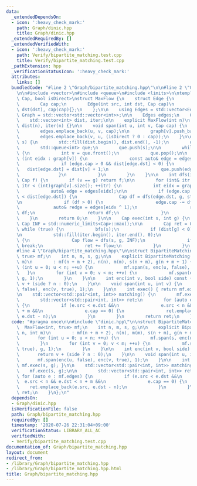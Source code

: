 ```yaml
---
data:
  _extendedDependsOn:
  - icon: ':heavy_check_mark:'
    path: Graph/dinic.hpp
    title: Graph/dinic.hpp
  _extendedRequiredBy: []
  _extendedVerifiedWith:
  - icon: ':heavy_check_mark:'
    path: Verify/bipartite_matching.test.cpp
    title: Verify/bipartite_matching.test.cpp
  _pathExtension: hpp
  _verificationStatusIcon: ':heavy_check_mark:'
  attributes:
    links: []
  bundledCode: "#line 2 \"Graph/bipartite_matching.hpp\"\n\n#line 2 \"Graph/dinic.hpp\"\
    \n\n#include <vector>\n#include <queue>\n#include <limits>\n\ntemplate <class\
    \ Cap, bool isDirect>\nstruct MaxFlow {\n    struct Edge {\n        int src, dst;\n\
    \        Cap cap;\n        Edge(int src, int dst, Cap cap)\n            : src(src),\
    \ dst(dst), cap(cap){};\n    };\n\n    using Edges = std::vector<Edge>;\n    using\
    \ Graph = std::vector<std::vector<int>>;\n\n    Edges edges;\n    Graph graph;\n\
    \    std::vector<int> dist, iter;\n\n    explicit MaxFlow(int n)\n        : graph(n),\
    \ dist(n), iter(n) {}\n\n    void span(int u, int v, Cap cap) {\n        graph[u].push_back(edges.size());\n\
    \        edges.emplace_back(u, v, cap);\n\n        graph[v].push_back(edges.size());\n\
    \        edges.emplace_back(v, u, (isDirect ? 0 : cap));\n    }\n\n    void bfs(int\
    \ s) {\n        std::fill(dist.begin(), dist.end(), -1);\n        dist[s] = 0;\n\
    \        std::queue<int> que;\n        que.push(s);\n\n        while (!que.empty())\
    \ {\n            int v = que.front();\n            que.pop();\n\n            for\
    \ (int eidx : graph[v]) {\n                const auto& edge = edges[eidx];\n\n\
    \                if (edge.cap > 0 && dist[edge.dst] < 0) {\n                 \
    \   dist[edge.dst] = dist[v] + 1;\n                    que.push(edge.dst);\n \
    \               }\n            }\n        }\n    }\n\n    int dfs(int v, int g,\
    \ Cap f) {\n        if (v == g) return f;\n\n        for (int& itr = iter[v];\
    \ itr < (int)graph[v].size(); ++itr) {\n            int eidx = graph[v][itr];\n\
    \            auto& edge = edges[eidx];\n\n            if (edge.cap > 0 && dist[v]\
    \ < dist[edge.dst]) {\n                Cap df = dfs(edge.dst, g, std::min(f, edge.cap));\n\
    \n                if (df > 0) {\n                    edge.cap -= df;\n       \
    \             auto& redge = edges[eidx ^ 1];\n                    redge.cap +=\
    \ df;\n                    return df;\n                }\n            }\n    \
    \    }\n        return 0;\n    }\n\n    Cap exec(int s, int g) {\n        const\
    \ Cap INF = std::numeric_limits<Cap>::max();\n\n        Cap ret = 0;\n       \
    \ while (true) {\n            bfs(s);\n            if (dist[g] < 0) return ret;\n\
    \n            std::fill(iter.begin(), iter.end(), 0);\n            while (true)\
    \ {\n                Cap flow = dfs(s, g, INF);\n                if (flow == 0)\
    \ break;\n                ret += flow;\n            }\n        }\n    }\n};\n\
    #line 4 \"Graph/bipartite_matching.hpp\"\n\nstruct BipartiteMatching {\n    MaxFlow<int,\
    \ true> mf;\n    int n, m, s, g;\n\n    explicit BipartiteMatching(int n, int\
    \ m)\n        : mf(n + m + 2), n(n), m(m), s(n + m), g(n + m + 1) {\n        for\
    \ (int u = 0; u < n; ++u) {\n            mf.span(s, enc(u, false), 1);\n     \
    \   }\n        for (int v = 0; v < m; ++v) {\n            mf.span(enc(v, true),\
    \ g, 1);\n        }\n    }\n\n    int enc(int v, bool side) const {\n        return\
    \ v + (side ? n : 0);\n    }\n\n    void span(int u, int v) {\n        mf.span(enc(u,\
    \ false), enc(v, true), 1);\n    }\n\n    int exec() { return mf.exec(s, g); }\n\
    \n    std::vector<std::pair<int, int>> matching() {\n        mf.exec(s, g);\n\n\
    \        std::vector<std::pair<int, int>> ret;\n        for (auto e : mf.edges)\
    \ {\n            if (e.src < e.dst &&\n                e.src < n && e.dst < n\
    \ + m &&\n                e.cap == 0) {\n                ret.emplace_back(e.src,\
    \ e.dst - n);\n            }\n        }\n        return ret;\n    }\n};\n"
  code: "#pragma once\n\n#include \"dinic.hpp\"\n\nstruct BipartiteMatching {\n  \
    \  MaxFlow<int, true> mf;\n    int n, m, s, g;\n\n    explicit BipartiteMatching(int\
    \ n, int m)\n        : mf(n + m + 2), n(n), m(m), s(n + m), g(n + m + 1) {\n \
    \       for (int u = 0; u < n; ++u) {\n            mf.span(s, enc(u, false), 1);\n\
    \        }\n        for (int v = 0; v < m; ++v) {\n            mf.span(enc(v,\
    \ true), g, 1);\n        }\n    }\n\n    int enc(int v, bool side) const {\n \
    \       return v + (side ? n : 0);\n    }\n\n    void span(int u, int v) {\n \
    \       mf.span(enc(u, false), enc(v, true), 1);\n    }\n\n    int exec() { return\
    \ mf.exec(s, g); }\n\n    std::vector<std::pair<int, int>> matching() {\n    \
    \    mf.exec(s, g);\n\n        std::vector<std::pair<int, int>> ret;\n       \
    \ for (auto e : mf.edges) {\n            if (e.src < e.dst &&\n              \
    \  e.src < n && e.dst < n + m &&\n                e.cap == 0) {\n            \
    \    ret.emplace_back(e.src, e.dst - n);\n            }\n        }\n        return\
    \ ret;\n    }\n};\n"
  dependsOn:
  - Graph/dinic.hpp
  isVerificationFile: false
  path: Graph/bipartite_matching.hpp
  requiredBy: []
  timestamp: '2020-07-26 22:31:04+09:00'
  verificationStatus: LIBRARY_ALL_AC
  verifiedWith:
  - Verify/bipartite_matching.test.cpp
documentation_of: Graph/bipartite_matching.hpp
layout: document
redirect_from:
- /library/Graph/bipartite_matching.hpp
- /library/Graph/bipartite_matching.hpp.html
title: Graph/bipartite_matching.hpp
---
```

